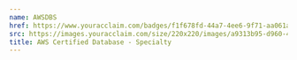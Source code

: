 ```yaml
---
name: AWSDBS
href: https://www.youracclaim.com/badges/f1f678fd-44a7-4ee6-9f71-aa061af44843
src: https://images.youracclaim.com/size/220x220/images/a9313b95-d960-424d-ab70-5bc23b94eb32/AWS-Database-Specialty.png
title: AWS Certified Database - Specialty
---
```

